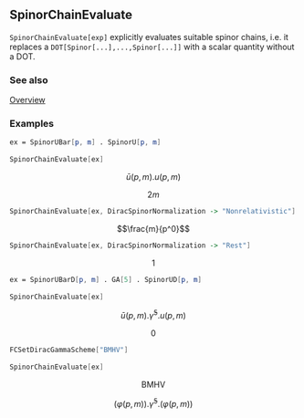 ## SpinorChainEvaluate

`SpinorChainEvaluate[exp]` explicitly evaluates suitable spinor chains, i.e. it replaces a `DOT[Spinor[...],...,Spinor[...]]` with a scalar quantity without a DOT.

### See also

[Overview](Extra/FeynCalc.md)

### Examples

```mathematica
ex = SpinorUBar[p, m] . SpinorU[p, m] 
 
SpinorChainEvaluate[ex]
```

$$\bar{u}(p,m).u(p,m)$$

$$2 m$$

```mathematica
SpinorChainEvaluate[ex, DiracSpinorNormalization -> "Nonrelativistic"]
```

$$\frac{m}{p^0}$$

```mathematica
SpinorChainEvaluate[ex, DiracSpinorNormalization -> "Rest"]
```

$$1$$

```mathematica
ex = SpinorUBarD[p, m] . GA[5] . SpinorUD[p, m] 
 
SpinorChainEvaluate[ex]
```

$$\bar{u}(p,m).\bar{\gamma }^5.u(p,m)$$

$$0$$

```mathematica
FCSetDiracGammaScheme["BMHV"] 
 
SpinorChainEvaluate[ex]
```

$$\text{BMHV}$$

$$(\varphi (p,m)).\bar{\gamma }^5.(\varphi (p,m))$$